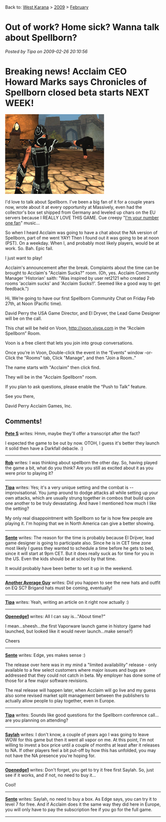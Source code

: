 Back to: [West Karana](/posts/westkarana.md) > [2009](/posts/2009/westkarana.md) > [February](./westkarana.md)
# Out of work? Home sick? Wanna talk about Spellborn?

*Posted by Tipa on 2009-02-26 20:10:56*

**Breaking news! Acclaim CEO Howard Marks says Chronicles of Spellborn closed beta starts NEXT WEEK!**
======================================================================================================



[![sb_client-2009-02-26-19-48-24-71](../../../uploads/2009/02/sb_client-2009-02-26-19-48-24-71.jpg "sb_client-2009-02-26-19-48-24-71")](../../../uploads/2009/02/sb_client-2009-02-26-19-48-24-71.jpg)

I'd love to talk about Spellborn. I've been a big fan of it for a couple years now, wrote about it at every opportunity at Massively, even had the collector's box set shipped from Germany and leveled up chars on the EU servers because I REALLY LOVE THIS GAME. Cue creepy "[I'm your number one fan](http://www.youtube.com/watch?v=t5xehYVnsnY)" music...

So when I heard Acclaim was going to have a chat about the NA version of Spellborn, part of me went YAY! Then I found out it was going to be at noon (PST). On a weekday. When I, and probably most likely players, would be at work. So. Bah. Epic fail.

I just want to play!

Acclaim's announcement after the break. Complaints about the time can be brought to Acclaim's "Acclaim Sucks?" room. (Oh, yes. Acclaim Community Manager 'Historian' saith: "Was inspired by user ret2121 who created 2 rooms 'acclaim sucks' and 'Acclaim Sucks!!'. Seemed like a good way to get feedback.")


Hi, We’re going to have our first Spellborn Community Chat on Friday Feb 27th, at Noon (Pacific time).

David Perry the USA Game Director, and El Dryver, the Lead Game Designer will be on the call.

This chat will be held on Voon, http://voon.vivox.com in the “Acclaim Spellborn” Room.

Voon is a free client that lets you join into group conversations.

Once you’re in Voon, Double-click the event in the “Events” window
-or-
Click the "Rooms" tab, Click "Manage", and then "Join a Room.."

The name starts with "Acclaim" then click find.

They will be in the "Acclaim Spellborn" room.

If you plan to ask questions, please enable the “Push to Talk” feature.

See you there,

David Perry
Acclaim Games, Inc. 
## Comments!

**[Pete S](http://dragonchasers.com)** writes: Hmm, maybe they'll offer a transcript after the fact?

I expected the game to be out by now. OTOH, I guess it's better they launch it solid then have a Darkfall debacle. :)

---

**[Rob](http://www.lostaneighth.com)** writes: I was thinking about spellborn the other day. So, having played the game a bit, what do you think? Are you still as excited about it as you were prior to playing it?

---

**[Tipa](https://chasingdings.com)** writes: Yes; it's a very unique setting and the combat is -- improvisational. You jump around to dodge attacks all while setting up your own attacks, which are usually strung together in combos that build upon one another to be truly devastating. And have I mentioned how much I like the setting?

My only real disappointment with Spellborn so far is how few people are playing it. I'm hoping that we in North America can give a better showing.

---

**[Sente](http://adingworld.wordpress.com)** writes: The reason for the time is probably because El Drijver, lead game designer is going to participate also. Since he is in CET time zone most likely I guess they wanted to schedule a time before he gets to bed, since it will start at 9pm CET.
But it does really suck as for time for you in the US. Even the kids should be at school by that time.

It would probably have been better to set it up in the weekend.

---

**[Another Average Guy](http://anotheraverageguy.wordpress.com)** writes: Did you happen to see the new hats and outfit on EQ SC? Brigand hats must be coming, eventually!

---

**[Tipa](https://chasingdings.com)** writes: Yeah, writing an article on it right now actually :)

---

**[Openedge1](http://simple-n-complex.blogspot.com)** writes: All I can say is..."About time?"

I mean...sheesh...the first Vaporware launch game in history (game had launched, but looked like it would never launch...make sense?)

Cheers

---

**[Sente](http://adingworld.wordpress.com)** writes: Edge, yes makes sense :)

The release over here was in my mind a "limited availability" release - only available to a few select customers where major issues and bugs are addressed that they could not catch in beta. My employer has done some of those for a few major software revisions.

The real release will happen later, when Acclaim will go live and my guess also some revised market split management between the publishers to actually allow people to play together, even in Europe.

---

**[Tipa](https://chasingdings.com)** writes: Sounds like good questions for the Spellborn conference call... are you planning on attending?

---

**[Saylah](http://notadiary.typepad.com/mysticworlds)** writes: I don't know, a couple of years ago I was going to leave WOW for this game but then it went all vapor on me. At this point, I'm not willing to invest a box price until a couple of months at least after it releases to NA. If other players feel a bit put-off by how this has unfolded, you may not have the NA presence you're hoping for.

---

**[Openedge1](http://simple-n-complex.blogspot.com)** writes: Don't forget, you get to try it free first Saylah. So, just see if it works, and if not, no need to buy it...

Cool!

---

**[Sente](http://adingworld.wordpress.com)** writes: Saylah, no need to buy a box. 
As Edge says, you can try it to level 7 for free. And if Acclaim does it the same way they did here in Europe, you will only have to pay the subscription fee if you go for the full game.

---

